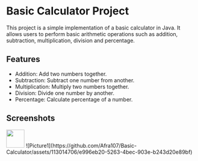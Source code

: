 # Basic Calculator Project

This project is a simple implementation of a basic calculator in Java. It allows users to perform basic arithmetic operations such as addition, subtraction, multiplication, division and percentage.

## Features

- Addition: Add two numbers together.
- Subtraction: Subtract one number from another.
- Multiplication: Multiply two numbers together.
- Division: Divide one number by another.
- Percentage: Calculate percentage of a number.

## Screenshots

<img src="https://github.com/Afra107/Basic-Calculator/assets/113014706/e996eb20-5263-4bec-903e-b243d20e89bf" width="48">
![Picture1](https://github.com/Afra107/Basic-Calculator/assets/113014706/e996eb20-5263-4bec-903e-b243d20e89bf)
